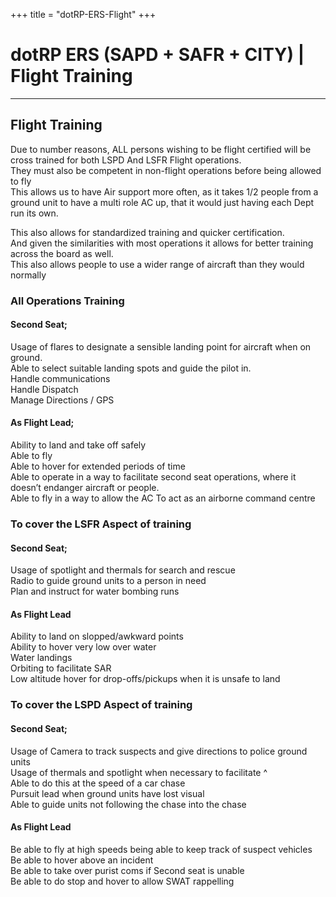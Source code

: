 +++ 
title = "dotRP-ERS-Flight"
+++

# dotRP ERS (SAPD + SAFR + CITY) | Flight Training

---

## Flight Training  

Due to number reasons, ALL persons wishing to be flight certified will be cross trained for both LSPD And LSFR Flight operations.  
They must also be competent in non-flight operations before being allowed to fly  
This allows us to have Air support more often, as it takes 1/2 people from a ground unit to have a multi role AC up, that it would just having each Dept run its own.  

This also allows for standardized training and quicker certification.  
And given the similarities with most operations it allows for better training across the board as well.  
This also allows people to use a wider range of aircraft than they would normally  


### All Operations Training

#### Second Seat;  

Usage of flares to designate a sensible landing point for aircraft when on ground.  
Able to select suitable landing spots and guide the pilot in.  
Handle communications  
Handle Dispatch  
Manage Directions / GPS  

#### As Flight Lead;  

Ability to land and take off safely  
Able to fly  
Able to hover for extended periods of time  
Able to operate in a way to facilitate second seat operations, where it doesn’t endanger aircraft or people.  
Able to fly in a way to allow the AC To act as an airborne command centre  


### To cover the LSFR Aspect of training

#### Second Seat;

Usage of spotlight and thermals for search and rescue  
Radio to guide ground units to a person in need  
Plan and instruct for water bombing runs  

#### As Flight Lead  

Ability to land on slopped/awkward points  
Ability to hover very low over water  
Water landings  
Orbiting to facilitate SAR  
Low altitude hover for drop-offs/pickups when it is unsafe to land  


### To cover the LSPD Aspect of training  

#### Second Seat;  

Usage of Camera to track suspects and give directions to police ground units  
Usage of thermals and spotlight when necessary to facilitate ^  
Able to do this at the speed of a car chase  
Pursuit lead when ground units have lost visual  
Able to guide units not following the chase into the chase  

#### As Flight Lead  

Be able to fly at high speeds being able to keep track of suspect vehicles  
Be able to hover above an incident  
Be able to take over purist coms if Second seat is unable  
Be able to do stop and hover to allow SWAT rappelling  